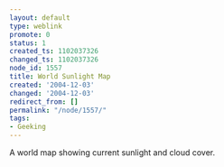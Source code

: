 ```yaml
---
layout: default
type: weblink
promote: 0
status: 1
created_ts: 1102037326
changed_ts: 1102037326
node_id: 1557
title: World Sunlight Map
created: '2004-12-03'
changed: '2004-12-03'
redirect_from: []
permalink: "/node/1557/"
tags:
- Geeking
---
```

A world map showing current sunlight and cloud cover.

